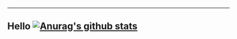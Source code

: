 ---
Hello
[![Anurag's github stats](https://github-readme-stats.vercel.app/api?username=elinordin)](https://github.com/anuraghazra/github-readme-stats)
---